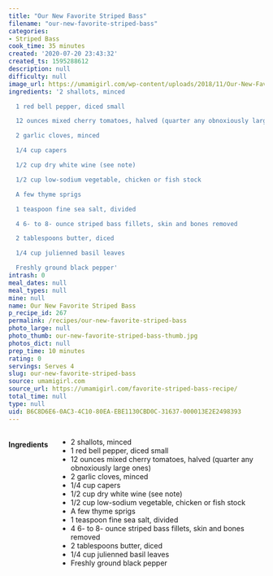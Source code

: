 ```yaml
---
title: "Our New Favorite Striped Bass"
filename: "our-new-favorite-striped-bass"
categories:
- Striped Bass
cook_time: 35 minutes
created: '2020-07-20 23:43:32'
created_ts: 1595288612
description: null
difficulty: null
image_url: https://umamigirl.com/wp-content/uploads/2018/11/Our-New-Favorite-Striped-Bass-Recipe-780-Umami-Girl-2-735x1110.jpg
ingredients: '2 shallots, minced

  1 red bell pepper, diced small

  12 ounces mixed cherry tomatoes, halved (quarter any obnoxiously large ones)

  2 garlic cloves, minced

  1/4 cup capers

  1/2 cup dry white wine (see note)

  1/2 cup low-sodium vegetable, chicken or fish stock

  A few thyme sprigs

  1 teaspoon fine sea salt, divided

  4 6- to 8- ounce striped bass fillets, skin and bones removed

  2 tablespoons butter, diced

  1/4 cup julienned basil leaves

  Freshly ground black pepper'
intrash: 0
meal_dates: null
meal_types: null
mine: null
name: Our New Favorite Striped Bass
p_recipe_id: 267
permalink: /recipes/our-new-favorite-striped-bass
photo_large: null
photo_thumb: our-new-favorite-striped-bass-thumb.jpg
photos_dict: null
prep_time: 10 minutes
rating: 0
servings: Serves 4
slug: our-new-favorite-striped-bass
source: umamigirl.com
source_url: https://umamigirl.com/favorite-striped-bass-recipe/
total_time: null
type: null
uid: B6C8D6E6-0AC3-4C10-80EA-EBE1130CBD0C-31637-000013E2E2498393
---
```

<div class="large-8 medium-7 columns" id="writeup">	</div><!-- #writeup -->
</div><!-- #row-one -->
<div class="row" id="row-two">	<div class="medium-4 small-5 columns" id="ingredients"><h4>Ingredients</h4><div class="box box-ingredients content"><ul>
<li>2 shallots, minced</li>
<li>1 red bell pepper, diced small</li>
<li>12 ounces mixed cherry tomatoes, halved (quarter any obnoxiously large ones)</li>
<li>2 garlic cloves, minced</li>
<li>1/4 cup capers</li>
<li>1/2 cup dry white wine (see note)</li>
<li>1/2 cup low-sodium vegetable, chicken or fish stock</li>
<li>A few thyme sprigs</li>
<li>1 teaspoon fine sea salt, divided</li>
<li>4 6- to 8- ounce striped bass fillets, skin and bones removed</li>
<li>2 tablespoons butter, diced</li>
<li>1/4 cup julienned basil leaves</li>
<li>Freshly ground black pepper</li>
</ul>
</div>	</div>	<div class="medium-6 small-7 columns" id="directions">	</div>